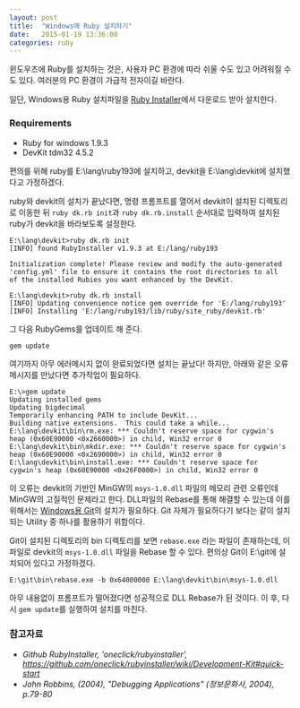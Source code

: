 ```yaml
---
layout: post
title:  "Windows에 Ruby 설치하기"
date:   2015-01-19 13:36:00
categories: ruby
---
```

윈도우즈에 Ruby를 설치하는 것은, 사용자 PC 환경에 따라 쉬울 수도 있고 어려워질 수도 있다. 여러분의 PC 환경이 가급적 전자이길 바란다.

일단, Windows용 Ruby 설치파일을 [Ruby Installer](http://rubyinstaller.org/downloads/)에서 다운로드 받아 설치한다.

### Requirements

* Ruby for windows 1.9.3
* DevKit tdm32 4.5.2

편의를 위해 ruby를 E:\lang\ruby193에 설치하고, devkit을 E:\lang\devkit에 설치했다고 가정하겠다.

ruby와 devkit의 설치가 끝났다면, 명령 프롬프트를 열어서 devkit이 설치된 디렉토리로 이동한 뒤 `ruby dk.rb init`과 `ruby dk.rb.install` 순서대로 입력하여 설치된 ruby가 devkit을 바라보도록 설정한다.

```
E:\lang\devkit>ruby dk.rb init
[INFO] found RubyInstaller v1.9.3 at E:/lang/ruby193

Initialization complete! Please review and modify the auto-generated
'config.yml' file to ensure it contains the root directories to all
of the installed Rubies you want enhanced by the DevKit.

E:\lang\devkit>ruby dk.rb install
[INFO] Updating convenience notice gem override for 'E:/lang/ruby193'
[INFO] Installing 'E:/lang/ruby193/lib/ruby/site_ruby/devkit.rb'
```

그 다음 RubyGems를 업데이트 해 준다.

```
gem update
```

여기까지 아무 에러메시지 없이 완료되었다면 설치는 끝났다! 하지만, 아래와 같은 오류메시지를 만났다면 추가작업이 필요하다. 

```
E:\>gem update
Updating installed gems
Updating bigdecimal
Temporarily enhancing PATH to include DevKit...
Building native extensions.  This could take a while...
E:\lang\devkit\bin\rm.exe: *** Couldn't reserve space for cygwin's heap (0x60E90000 <0x2660000>) in child, Win32 error 0
E:\lang\devkit\bin\mkdir.exe: *** Couldn't reserve space for cygwin's heap (0x60E90000 <0x2690000>) in child, Win32 error 0
E:\lang\devkit\bin\install.exe: *** Couldn't reserve space for cygwin's heap (0x60E90000 <0x26F0000>) in child, Win32 error 0
```

이 오류는 devkit의 기반인 MinGW의 `msys-1.0.dll` 파일의 메모리 관련 오류인데 MinGW의 고질적인 문제라고 한다. DLL파일의 Rebase를 통해 해결할 수 있는데 이를 위해서는 [Windows용 Git](https://msysgit.github.io)의 설치가 필요하다. Git 자체가 필요하다기 보다는 같이 설치되는 Utility 중 하나를 활용하기 위함이다.

Git이 설치된 디렉토리의 bin 디렉토리를 보면 `rebase.exe` 라는 파일이 존재하는데, 이 파일로 devkit의 `msys-1.0.dll` 파일을 Rebase 할 수 있다. 편의상 Git이 E:\git에 설치되어 있다고 가정하겠다.

```
E:\git\bin\rebase.exe -b 0x64000000 E:\lang\devkit\bin\msys-1.0.dll
```

아무 내용없이 프롬프트가 떨어졌다면 성공적으로 DLL Rebase가 된 것이다. 이 후, 다시 `gem update`를 실행하여 설치를 마친다.

### 참고자료
* *Github RubyInstaller, 'oneclick/rubyinstaller', https://github.com/oneclick/rubyinstaller/wiki/Development-Kit#quick-start*
* *John Robbins, (2004), "Debugging Applications" (정보문화사, 2004), p.79-80*
